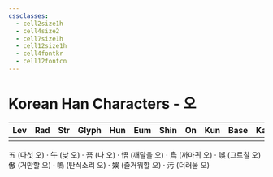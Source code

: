 ```yaml
---
cssclasses:
  - cell2size1h
  - cell4size2
  - cell7size1h
  - cell12size1h
  - cell4fontkr
  - cell12fontcn
---
```


# Korean Han Characters - 오

| Lev | Rad | Str | Glyph | Hun | Eum | Shin | On  | Kun | Base | Kana | Simp | Man | Can | Viet |
| :-: | :-: | :-: | :---: | :-: | :-: | :--: | :-: | :-: | :--: | :--: | :--: | :-: | :-: | :--: |
|     |     |     |       |     |     |      |     |     |      |      |      |     |     |      |
五 (다섯 오) · 午 (낮 오) · 吾 (나 오) · 悟 (깨달을 오) · 烏 (까마귀 오) · 誤 (그르칠 오)
傲 (거만할 오) · 嗚 (탄식소리 오) · 娛 (즐거워할 오) · 汚 (더러울 오)